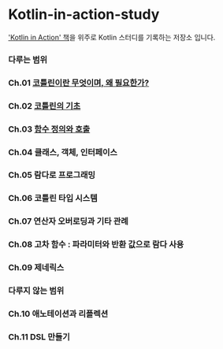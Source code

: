 # Kotlin-in-action-study

['Kotlin in Action' 책](http://www.kyobobook.co.kr/product/detailViewKor.laf?mallGb=KOR&ejkGb=KOR&barcode=9791161750712)을 위주로 Kotlin 스터디를 기록하는 저장소 입니다.

### 다루는 범위
### Ch.01 [코틀린이란 무엇이며, 왜 필요한가?](https://github.com/HwangWonGyu/Kotlin-in-action-study/blob/master/ch01.md)
### Ch.02 [코틀린의 기초](https://github.com/HwangWonGyu/Kotlin-in-action-study/blob/master/ch02.md)
### Ch.03 [함수 정의와 호출](https://github.com/HwangWonGyu/Kotlin-in-action-study/blob/master/ch03.md)
### Ch.04 클래스, 객체, 인터페이스
### Ch.05 람다로 프로그래밍
### Ch.06 코틀린 타입 시스템
### Ch.07 연산자 오버로딩과 기타 관례
### Ch.08 고차 함수 : 파라미터와 반환 값으로 람다 사용
### Ch.09 제네릭스

### 다루지 않는 범위
### Ch.10 애노테이션과 리플렉션
### Ch.11 DSL 만들기

